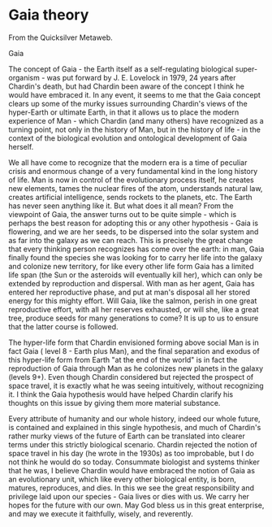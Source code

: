 
# Gaia theory

From the Quicksilver Metaweb.

Gaia

The concept of Gaia - the Earth itself as a self-regulating biological super- organism - was put forward by J. E. Lovelock in 1979, 24 years after Chardin's death, but had Chardin been aware of the concept I think he would have embraced it. In any event, it seems to me that the Gaia concept clears up some of the murky issues surrounding Chardin's views of the hyper-Earth or ultimate Earth, in that it allows us to place the modern experience of Man - which Chardin (and many others) have recognized as a turning point, not only in the history of Man, but in the history of life - in the context of the biological evolution and ontological development of Gaia herself.

We all have come to recognize that the modern era is a time of peculiar crisis and enormous change of a very fundamental kind in the long history of life. Man is now in control of the evolutionary process itself, he creates new elements, tames the nuclear fires of the atom, understands natural law, creates artificial intelligence, sends rockets to the planets, etc. The Earth has never seen anything like it. But what does it all mean? From the viewpoint of Gaia, the answer turns out to be quite simple - which is perhaps the best reason for adopting this or any other hypothesis - Gaia is flowering, and we are her seeds, to be dispersed into the solar system and as far into the galaxy as we can reach. This is precisely the great change that every thinking person recognizes has come over the earth: in man, Gaia finally found the species she was looking for to carry her life into the galaxy and colonize new territory, for like every other life form Gaia has a limited life span (the Sun or the asteroids will eventually kill her), which can only be extended by reproduction and dispersal. With man as her agent, Gaia has entered her reproductive phase, and put at man's disposal all her stored energy for this mighty effort. Will Gaia, like the salmon, perish in one great reproductive effort, with all her reserves exhausted, or will she, like a great tree, produce seeds for many generations to come? It is up to us to ensure that the latter course is followed.

The hyper-life form that Chardin envisioned forming above social Man is in fact Gaia ( level 8 - Earth plus Man), and the final separation and exodus of this hyper-life form from Earth "at the end of the world" is in fact the reproduction of Gaia through Man as he colonizes new planets in the galaxy (levels 9+). Even though Chardin considered but rejected the prospect of space travel, it is exactly what he was seeing intuitively, without recognizing it. I think the Gaia hypothesis would have helped Chardin clarify his thoughts on this issue by giving them more material substance. 

Every attribute of humanity and our whole history, indeed our whole future, is contained and explained in this single hypothesis, and much of Chardin's rather murky views of the future of Earth can be translated into clearer terms under this strictly biological scenario. Chardin rejected the notion of space travel in his day (he wrote in the 1930s) as too improbable, but I do not think he would do so today. Consummate biologist and systems thinker that he was, I believe Chardin would have embraced the notion of Gaia as an evolutionary unit, which like every other biological entity, is born, matures, reproduces, and dies. In this we see the great responsibility and privilege laid upon our species - Gaia lives or dies with us. We carry her hopes for the future with our own. May God bless us in this great enterprise, and may we execute it faithfully, wisely, and reverently.
